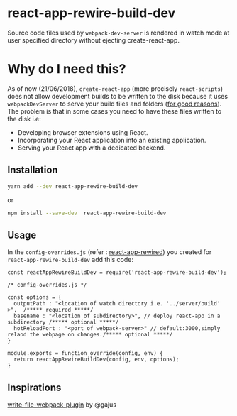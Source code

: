 # react-app-rewire-build-dev



Source code files used by `webpack-dev-server` is rendered in watch mode at user specified directory without ejecting create-react-app.


# Why do I need this?

As of now (21/06/2018), `create-react-app` (more precisely `react-scripts`) does not allow development builds to be written to the disk because it uses `webpackDevServer` to serve your build files and folders ([for good reasons](https://github.com/facebook/create-react-app/issues/1070#issuecomment-261812303)). The problem is that in some cases you need to have these files written to the disk i.e:

* Developing browser extensions using React.
* Incorporating your React application into an existing application.
* Serving your React app with a dedicated backend.



## Installation

```sh
yarn add --dev react-app-rewire-build-dev
```

or

```sh
npm install --save-dev  react-app-rewire-build-dev
```


## Usage
In the `config-overrides.js` (refer : [react-app-rewired](https://github.com/timarney/react-app-rewired)) you created for `react-app-rewire-build-dev` add this code:

```
const reactAppRewireBuildDev = require('react-app-rewire-build-dev');

/* config-overrides.js */

const options = {
  outputPath : "<location of watch directory i.e. '../server/build' >",  /***** required *****/
  basename : "<location of subdirectory>", // deploy react-app in a subdirectory /***** optional *****/
  hotReloadPort : "<port of webpack-server>" // default:3000,simply relaod the webpage on changes./***** optional *****/
}

module.exports = function override(config, env) {
  return reactAppRewireBuildDev(config, env, options);
}
```

## Inspirations
[write-file-webpack-plugin](https://github.com/gajus/write-file-webpack-plugin) by @gajus

